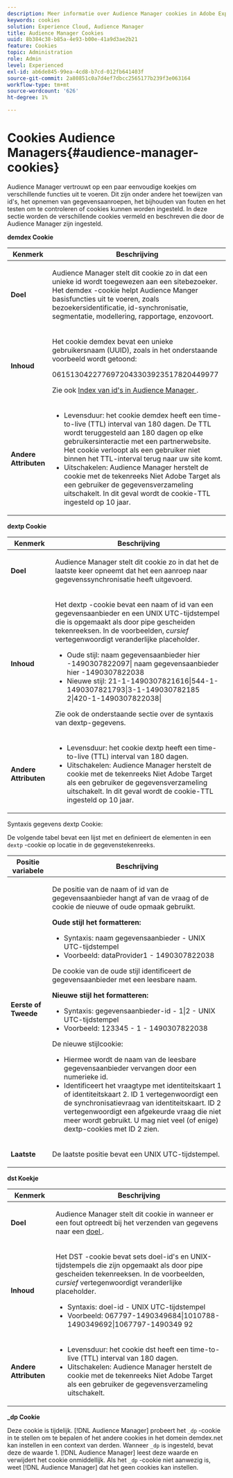 ```yaml
---
description: Meer informatie over Audience Manager cookies in Adobe Experience Cloud.
keywords: cookies
solution: Experience Cloud, Audience Manager
title: Audience Manager Cookies
uuid: 8b384c38-b85a-4e93-b00e-41a9d3ae2b21
feature: Cookies
topic: Administration
role: Admin
level: Experienced
exl-id: ab6de845-99ea-4cd8-b7cd-012fb641403f
source-git-commit: 2a80851c0a7d4ef7dbcc2565177b239f3e063164
workflow-type: tm+mt
source-wordcount: '626'
ht-degree: 1%

---
```


# Cookies Audience Managers{#audience-manager-cookies}

Audience Manager vertrouwt op een paar eenvoudige koekjes om verschillende functies uit te voeren. Dit zijn onder andere het toewijzen van id&#39;s, het opnemen van gegevensaanroepen, het bijhouden van fouten en het testen om te controleren of cookies kunnen worden ingesteld. In deze sectie worden de verschillende cookies vermeld en beschreven die door de Audience Manager zijn ingesteld.

**demdex Cookie**

<table id="table_1CCF7EA2BC9E421F8DEECA5F611E33F6"> 
 <thead> 
  <tr> 
   <th colname="col1" class="entry"> Kenmerk </th> 
   <th colname="col2" class="entry"> Beschrijving </th> 
  </tr> 
 </thead>
 <tbody> 
  <tr> 
   <td colname="col1"> <p> <b> Doel </b> </p> </td> 
   <td colname="col2"> <p> <span class="keyword"> Audience Manager </span> stelt dit cookie zo in dat een unieke id wordt toegewezen aan een sitebezoeker. Het <span class="wintitle"> demdex </span> -cookie helpt <span class="keyword"> Audience Manger </span> basisfuncties uit te voeren, zoals bezoekersidentificatie, id-synchronisatie, segmentatie, modellering, rapportage, enzovoort. </p> </td> 
  </tr> 
  <tr> 
   <td colname="col1"> <p> <b> Inhoud </b> </p> </td> 
   <td colname="col2"> <p>Het cookie <span class="wintitle"> demdex </span> bevat een unieke gebruikersnaam (UUID), zoals in het onderstaande voorbeeld wordt getoond: </p> <p> <span class="codeph"> 0615130422776972043303923517820449977 </span> </p> <p>Zie ook <a href="https://experienceleague.adobe.com/docs/audience-manager/user-guide/reference/ids-in-aam.html" format="https" scope="external"> Index van id's in Audience Manager </a> . </p> </td> 
  </tr> 
  <tr> 
   <td colname="col1"> <p> <b> Andere Attributen </b> </p> </td> 
   <td colname="col2"> <p> 
     <ul id="ul_11291DA87C5045E880034E06C863BCDA"> 
      <li id="li_40C30A06A12449A4A8748621223CA71B">Levensduur: het cookie <span class="wintitle"> demdex </span> heeft een time-to-live (TTL) interval van 180 dagen. De TTL wordt teruggesteld aan 180 dagen op elke gebruikersinteractie met een partnerwebsite. Het cookie verloopt als een gebruiker niet binnen het TTL-interval terug naar uw site komt. </li> 
      <li id="li_A589EDA2198249829207A183872EF1FF">Uitschakelen: <span class="keyword"> Audience Manager </span> herstelt de cookie met de tekenreeks <span class="codeph"> Niet Adobe Target </span> als een gebruiker de gegevensverzameling uitschakelt. In dit geval wordt de cookie-TTL ingesteld op 10 jaar. </li> 
     </ul> </p> </td> 
  </tr> 
 </tbody> 
</table>

**dextp Cookie**

<table id="table_7343C9C9ADD24D3FA693ECC76E4A4045"> 
 <thead> 
  <tr> 
   <th colname="col1" class="entry"> Kenmerk </th> 
   <th colname="col2" class="entry"> Beschrijving </th> 
  </tr> 
 </thead>
 <tbody> 
  <tr> 
   <td colname="col1"> <p> <b> Doel </b> </p> </td> 
   <td colname="col2"> <p> <span class="keyword"> Audience Manager </span> stelt dit cookie zo in dat het de laatste keer opneemt dat het een aanroep naar gegevenssynchronisatie heeft uitgevoerd. </p> </td> 
  </tr> 
  <tr> 
   <td colname="col1"> <p> <b> Inhoud </b> </p> </td> 
   <td colname="col2"> <p>Het <span class="wintitle"> dextp </span> -cookie bevat een naam of id van een gegevensaanbieder en een UNIX UTC-tijdstempel die is opgemaakt als door pipe gescheiden tekenreeksen. In de voorbeelden, <i> cursief </i> vertegenwoordigt veranderlijke placeholder. </p> <p> 
     <ul id="ul_80D0BC3FCF06470991E12712401D784A"> 
      <li id="li_03747A433CEB4756A26CD866E716B89D">Oude stijl: <span class="codeph"> <span class="varname"> naam gegevensaanbieder hier </span> -1490307822097| <span class="varname"> naam gegevensaanbieder hier </span> -1490307822038 </span> </li> 
      <li id="li_79E7000E82DB4ADA9E9887B017343B2D">Nieuwe stijl: <span class="codeph"> 21-1-1490307821616|544-1-1490307821793|3-1-149030782185 2|420-1-1490307822038| </span> </li> 
     </ul> </p> <p>Zie ook de onderstaande sectie over de syntaxis van dextp-gegevens. </p> </td> 
  </tr> 
  <tr> 
   <td colname="col1"> <p> <b> Andere Attributen </b> </p> </td> 
   <td colname="col2"> <p> 
     <ul id="ul_4922AC2CD55D4C888A6FBEB22F8B889B"> 
      <li id="li_91A68C44E53840379C2ACDED25468735">Levensduur: het cookie <span class="wintitle"> dextp </span> heeft een time-to-live (TTL) interval van 180 dagen. </li> 
      <li id="li_6B8C674EFAAC4DABA0A640CF29247F99">Uitschakelen: <span class="keyword"> Audience Manager </span> herstelt de cookie met de tekenreeks <span class="codeph"> Niet Adobe Target </span> als een gebruiker de gegevensverzameling uitschakelt. In dit geval wordt de cookie-TTL ingesteld op 10 jaar. </li> 
     </ul> </p> </td> 
  </tr> 
 </tbody> 
</table>

Syntaxis gegevens dextp Cookie:

De volgende tabel bevat een lijst met en definieert de elementen in een `dextp` -cookie op locatie in de gegevenstekenreeks.

<table id="table_BE00604B97F24F5A94AA4F566063D785"> 
 <thead> 
  <tr> 
   <th colname="col1" class="entry"> Positie variabele </th> 
   <th colname="col2" class="entry"> Beschrijving </th> 
  </tr> 
 </thead>
 <tbody> 
  <tr> 
   <td colname="col1"> <p> <b> Eerste of Tweede </b> </p> </td> 
   <td colname="col2"> <p>De positie van de naam of id van de gegevensaanbieder hangt af van de vraag of de cookie de nieuwe of oude opmaak gebruikt. </p> <p> <b> Oude stijl het formatteren:</b> </p> <p> 
     <ul id="ul_5BFBF40E3FE849CA859030F2D070FDF6"> 
      <li id="li_E8F4DC0CB15B472ABE9892B3A61D7F77">Syntaxis: <span class="codeph"> <span class="varname"> naam gegevensaanbieder </span> - <span class="varname"> UNIX UTC-tijdstempel </span> </span> </li> 
      <li id="li_7CD8B101156140F49EA97B18E9591402">Voorbeeld: <span class="codeph"> dataProvider1 - 1490307822038 </span> </li> 
     </ul> </p> <p>De cookie van de oude stijl identificeert de gegevensaanbieder met een leesbare naam. </p> <p> <b> Nieuwe stijl het formatteren:</b> </p> <p> 
     <ul id="ul_AC6225CA781746148C125F21DFED1ED9"> 
      <li id="li_29C4B52E398B4EA28944980A15B05A57">Syntaxis: <span class="codeph"> <span class="varname"> gegevensaanbieder-id </span> - 1|2 - <span class="varname"> UNIX UTC-tijdstempel </span> </span> </li> 
      <li id="li_3BF30CA5FED242DF96E0B54AFC64B06F">Voorbeeld: <span class="codeph"> 123345 - 1 - 1490307822038 </span> </li> 
     </ul> </p> <p>De nieuwe stijlcookie: </p> <p> 
     <ul id="ul_F05A91A455FA44C7A71186C0C9E31630"> 
      <li id="li_A8C9638173684359BABC4207845A4F48">Hiermee wordt de naam van de leesbare gegevensaanbieder vervangen door een numerieke id. </li> 
      <li id="li_28F1E2DB24904E53BE9718AD788CE61E">Identificeert het vraagtype met identiteitskaart 1 of identiteitskaart 2. ID 1 vertegenwoordigt een de synchronisatievraag van identiteitskaart. ID 2 vertegenwoordigt een afgekeurde vraag die niet meer wordt gebruikt. U mag niet veel (of enige) dextp-cookies met ID 2 zien. </li> 
     </ul> </p> </td> 
  </tr> 
  <tr> 
   <td colname="col1"> <p> <b> Laatste </b> </p> </td> 
   <td colname="col2"> <p>De laatste positie bevat een UNIX UTC-tijdstempel. </p> </td> 
  </tr> 
 </tbody> 
</table>

**dst Koekje**

<table id="table_83AE9B6350C6408BAECD9FCF33022B98"> 
 <thead> 
  <tr> 
   <th colname="col1" class="entry"> Kenmerk </th> 
   <th colname="col2" class="entry"> Beschrijving </th> 
  </tr> 
 </thead>
 <tbody> 
  <tr> 
   <td colname="col1"> <p> <b> Doel </b> </p> </td> 
   <td colname="col2"> <p> <span class="keyword"> Audience Manager </span> stelt dit cookie in wanneer er een fout optreedt bij het verzenden van gegevens naar een <a href="https://experienceleague.adobe.com/docs/audience-manager/user-guide/features/destinations/destinations.html" format="https" scope="external"> doel </a> . </p> </td> 
  </tr> 
  <tr> 
   <td colname="col1"> <p> <b> Inhoud </b> </p> </td> 
   <td colname="col2"> <p> Het <span class="wintitle"> DST </span> -cookie bevat sets doel-id's en UNIX-tijdstempels die zijn opgemaakt als door pipe gescheiden tekenreeksen. In de voorbeelden, <i> cursief </i> vertegenwoordigt veranderlijke placeholder. </p> <p> 
     <ul id="ul_CE98076A02DA413486C1D341E9806889"> 
      <li id="li_850209D956644749B98C7A208C825C15">Syntaxis: <span class="codeph"> <span class="varname"> doel-id </span> - <span class="varname"> UNIX UTC-tijdstempel </span> </span> </li> 
      <li id="li_4A22152C70844733982230EBF7B9EB78">Voorbeeld: <span class="codeph"> 067797-1490349684|1010788-1490349692|1067797-1490349 92 </span> </li> 
     </ul> </p> </td> 
  </tr> 
  <tr> 
   <td colname="col1"> <p> <b> Andere Attributen </b> </p> </td> 
   <td colname="col2"> <p> 
     <ul id="ul_5D13DD701B484B51BF2808A69A919106"> 
      <li id="li_4E665114C63246FBA32A4E19984D2693">Levensduur: het cookie <span class="wintitle"> dst </span> heeft een time-to-live (TTL) interval van 180 dagen. </li> 
      <li id="li_A682B566704F43D2AB72487EFF212474">Uitschakelen: <span class="keyword"> Audience Manager </span> herstelt de cookie met de tekenreeks <span class="codeph"> Niet Adobe Target </span> als een gebruiker de gegevensverzameling uitschakelt. </li> 
     </ul> </p> </td> 
  </tr> 
 </tbody> 
</table>

**_dp Cookie**

Deze cookie is tijdelijk. [!DNL Audience Manager] probeert het `_dp` -cookie in te stellen om te bepalen of het andere cookies in het domein demdex.net kan instellen in een context van derden. Wanneer `_dp` is ingesteld, bevat deze de waarde 1. [!DNL Audience Manager] leest deze waarde en verwijdert het cookie onmiddellijk. Als het `_dp` -cookie niet aanwezig is, weet [!DNL Audience Manager] dat het geen cookies kan instellen.

